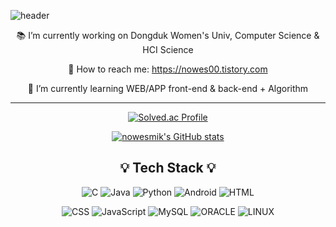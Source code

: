 
<!-- ### Hi there 👋 -->
![header](https://capsule-render.vercel.app/api?type=soft&color=FFEAEA&height=150&section=header&text=nowesmik's%20git&fontSize=90&fontColor=FFFFFF&animation=twinkling)
<!-- ### I'm nowesmik -->
<!--
**nowesmik/nowesmik** is a ✨ _special_ ✨ repository because its `README.md` (this file) appears on your GitHub profile.
Here are some ideas to get you started:
-->

<div align = center>
 


 📚 I’m currently working on Dongduk Women's Univ, Computer Science & HCI Science
 
 💌 How to reach me: https://nowes00.tistory.com
 
 🌱 I’m currently learning WEB/APP front-end & back-end + Algorithm
 
 
<!-- - 📫 How to reach me: https://nowesmik.github.io/ -->
<!--
- 👯 I’m looking to collaborate on ...
- 🤔 I’m looking for help with ...
- 💬 Ask me about ...
- 📫 How to reach me: ...
- 😄 Pronouns: ...
- ⚡ Fun fact: ...
-->
<hr>

 
<!-- [![Solved.ac Profile](http://mazassumnida.wtf/api/v2/generate_badge?boj=eswj1102)](https://solved.ac/eswj1102/) 
 -->
 
[![Solved.ac Profile](http://mazassumnida.wtf/api/v2/generate_badge?boj=eswj1102)](https://solved.ac/eswj1102/)
 
[![nowesmik's GitHub stats](https://github-readme-stats.vercel.app/api?username=nowesmik)](https://github.com/nowesmik/github-readme-stats)

<!-- ![Top Langs](https://github-readme-stats.vercel.app/api/top-langs/?username=nowesmik&layout=compact) 
[![Solved.ac Profile](http://mazassumnida.wtf/api/v2/generate_badge?boj=eswj1102)](https://solved.ac/eswj1102/) -->
<!-- [![nowesmik's GitHub stats](https://github-readme-stats.vercel.app/api?username=nowesmik)](https://github.com/nowesmik/github-readme-stats) -->
<!-- 
[![Hits](https://hits.seeyoufarm.com/api/count/incr/badge.svg?url=https%3A%2F%2Fgithub.com%2Fnowesmik%2Fhit-counter&count_bg=%23DE9393&title_bg=%23F4D1D1&icon=iconify.svg&icon_color=%23F4F1F1&title=hits&edge_flat=false)](https://hits.seeyoufarm.com)
 -->

<h2>💡 Tech Stack 💡</h2>

![C](https://img.shields.io/badge/c-%2300599C.svg?style=for-the-badge&logo=c&logoColor=white) 
![Java](https://img.shields.io/badge/java-%23ED8B00.svg?style=for-the-badge&logo=java&logoColor=white)
![Python](https://img.shields.io/badge/python-3670A0?style=for-the-badge&logo=python&logoColor=ffdd54)
![Android](https://img.shields.io/badge/android-3DDC84?style=for-the-badge&logo=Android&logoColor=white)
![HTML](https://img.shields.io/badge/html-%23E34F26.svg?style=for-the-badge&logo=html5&logoColor=white)
 
![CSS](https://img.shields.io/badge/css-%231572B6.svg?style=for-the-badge&logo=css3&logoColor=white)
![JavaScript](https://img.shields.io/badge/javascript-F7DF1E.svg?style=for-the-badge&logo=javascript&logoColor=white)
![MySQL](https://img.shields.io/badge/mysql-4479A1?style=for-the-badge&logo=mysql&logoColor=white)
![ORACLE](https://img.shields.io/badge/oracle-F80000?style=for-the-badge&logo=oracle&logoColor=white)
![LINUX](https://img.shields.io/badge/Linux-9999FF?style=for-the-badge&logo=Linux&logoColor=white)

<!-- ![SPRINGBOOT](https://img.shields.io/badge/SpringBoot-6DB33F?style=for-the-badge&logo=Springboot&logoColor=white) --> 

</div>
